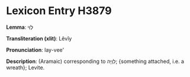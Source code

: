 # Lexicon Entry H3879

**Lemma**: לֵוִי

**Transliteration (xlit)**: Lêvîy

**Pronunciation**: lay-vee'

**Description**:
(Aramaic) corresponding to לִוְיָה; {something attached, i.e. a wreath}; Levite.
